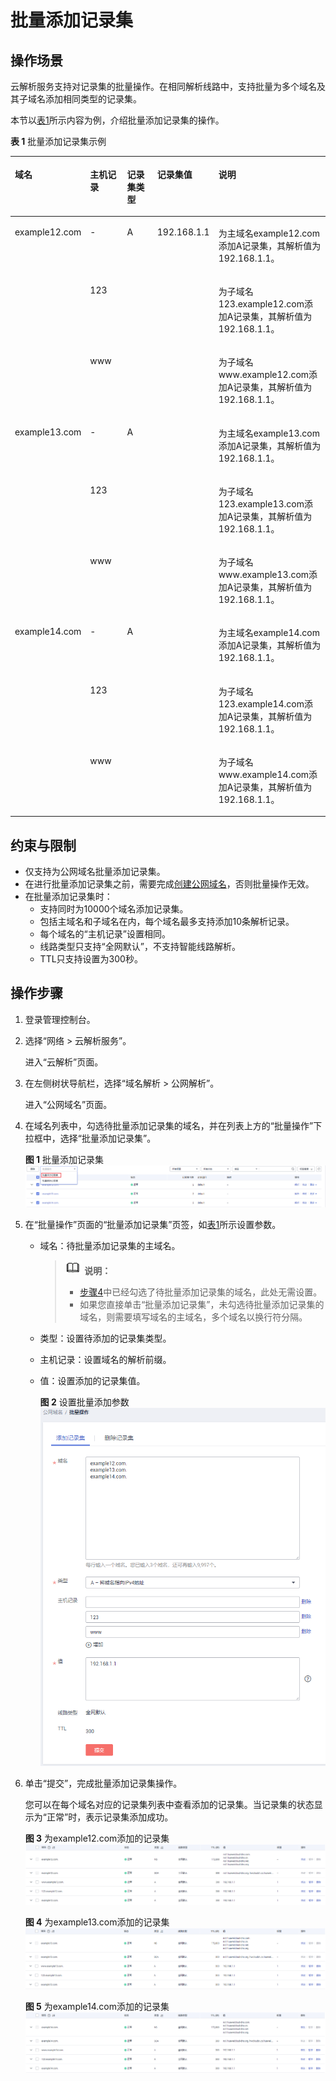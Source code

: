 # 批量添加记录集<a name="dns_usermanual_0504"></a>

## 操作场景<a name="section5192411916229"></a>

云解析服务支持对记录集的批量操作。在相同解析线路中，支持批量为多个域名及其子域名添加相同类型的记录集。

本节以[表1](#table890082472119)所示内容为例，介绍批量添加记录集的操作。

**表 1**  批量添加记录集示例

<a name="table890082472119"></a>
<table><thead align="left"><tr id="row6901124192115"><th class="cellrowborder" valign="top" width="20.82%" id="mcps1.2.6.1.1"><p id="p1090116244212"><a name="p1090116244212"></a><a name="p1090116244212"></a>域名</p>
</th>
<th class="cellrowborder" valign="top" width="13.63%" id="mcps1.2.6.1.2"><p id="p090112413218"><a name="p090112413218"></a><a name="p090112413218"></a>主机记录</p>
</th>
<th class="cellrowborder" valign="top" width="12.98%" id="mcps1.2.6.1.3"><p id="p10901182492118"><a name="p10901182492118"></a><a name="p10901182492118"></a>记录集类型</p>
</th>
<th class="cellrowborder" valign="top" width="13.8%" id="mcps1.2.6.1.4"><p id="p1190102418218"><a name="p1190102418218"></a><a name="p1190102418218"></a>记录集值</p>
</th>
<th class="cellrowborder" valign="top" width="38.769999999999996%" id="mcps1.2.6.1.5"><p id="p1649313276266"><a name="p1649313276266"></a><a name="p1649313276266"></a>说明</p>
</th>
</tr>
</thead>
<tbody><tr id="row3901162413218"><td class="cellrowborder" rowspan="3" valign="top" width="20.82%" headers="mcps1.2.6.1.1 "><p id="p169011244214"><a name="p169011244214"></a><a name="p169011244214"></a>example12.com</p>
</td>
<td class="cellrowborder" valign="top" width="13.63%" headers="mcps1.2.6.1.2 "><p id="p159012024142120"><a name="p159012024142120"></a><a name="p159012024142120"></a>-</p>
</td>
<td class="cellrowborder" rowspan="3" valign="top" width="12.98%" headers="mcps1.2.6.1.3 "><p id="p133335335247"><a name="p133335335247"></a><a name="p133335335247"></a>A</p>
</td>
<td class="cellrowborder" rowspan="9" valign="top" width="13.8%" headers="mcps1.2.6.1.4 "><p id="p12985195532516"><a name="p12985195532516"></a><a name="p12985195532516"></a>192.168.1.1</p>
</td>
<td class="cellrowborder" valign="top" width="38.769999999999996%" headers="mcps1.2.6.1.5 "><p id="p64942027122615"><a name="p64942027122615"></a><a name="p64942027122615"></a>为主域名example12.com添加A记录集，其解析值为192.168.1.1。</p>
</td>
</tr>
<tr id="row637222112228"><td class="cellrowborder" valign="top" headers="mcps1.2.6.1.1 "><p id="p1372132192211"><a name="p1372132192211"></a><a name="p1372132192211"></a>123</p>
</td>
<td class="cellrowborder" valign="top" headers="mcps1.2.6.1.2 "><p id="p4494182720261"><a name="p4494182720261"></a><a name="p4494182720261"></a>为子域名123.example12.com添加A记录集，其解析值为192.168.1.1。</p>
</td>
</tr>
<tr id="row993372392213"><td class="cellrowborder" valign="top" headers="mcps1.2.6.1.1 "><p id="p593316233223"><a name="p593316233223"></a><a name="p593316233223"></a>www</p>
</td>
<td class="cellrowborder" valign="top" headers="mcps1.2.6.1.2 "><p id="p84941527202620"><a name="p84941527202620"></a><a name="p84941527202620"></a>为子域名www.example12.com添加A记录集，其解析值为192.168.1.1。</p>
</td>
</tr>
<tr id="row5901024102110"><td class="cellrowborder" rowspan="3" valign="top" headers="mcps1.2.6.1.1 "><p id="p11902182410218"><a name="p11902182410218"></a><a name="p11902182410218"></a>example13.com</p>
</td>
<td class="cellrowborder" valign="top" headers="mcps1.2.6.1.2 "><p id="p110131616241"><a name="p110131616241"></a><a name="p110131616241"></a>-</p>
</td>
<td class="cellrowborder" rowspan="3" valign="top" headers="mcps1.2.6.1.3 "><p id="p17525153602415"><a name="p17525153602415"></a><a name="p17525153602415"></a>A</p>
</td>
<td class="cellrowborder" valign="top" headers="mcps1.2.6.1.4 "><p id="p16773633283"><a name="p16773633283"></a><a name="p16773633283"></a>为主域名example13.com添加A记录集，其解析值为192.168.1.1。</p>
</td>
</tr>
<tr id="row5642132720221"><td class="cellrowborder" valign="top" headers="mcps1.2.6.1.1 "><p id="p1010113166246"><a name="p1010113166246"></a><a name="p1010113166246"></a>123</p>
</td>
<td class="cellrowborder" valign="top" headers="mcps1.2.6.1.2 "><p id="p477320382812"><a name="p477320382812"></a><a name="p477320382812"></a>为子域名123.example13.com添加A记录集，其解析值为192.168.1.1。</p>
</td>
</tr>
<tr id="row1468383002217"><td class="cellrowborder" valign="top" headers="mcps1.2.6.1.1 "><p id="p1110281617244"><a name="p1110281617244"></a><a name="p1110281617244"></a>www</p>
</td>
<td class="cellrowborder" valign="top" headers="mcps1.2.6.1.2 "><p id="p57731036283"><a name="p57731036283"></a><a name="p57731036283"></a>为子域名www.example13.com添加A记录集，其解析值为192.168.1.1。</p>
</td>
</tr>
<tr id="row1366995812216"><td class="cellrowborder" rowspan="3" valign="top" headers="mcps1.2.6.1.1 "><p id="p967065810211"><a name="p967065810211"></a><a name="p967065810211"></a>example14.com</p>
</td>
<td class="cellrowborder" valign="top" headers="mcps1.2.6.1.2 "><p id="p263118172417"><a name="p263118172417"></a><a name="p263118172417"></a>-</p>
</td>
<td class="cellrowborder" rowspan="3" valign="top" headers="mcps1.2.6.1.3 "><p id="p9593103915247"><a name="p9593103915247"></a><a name="p9593103915247"></a>A</p>
</td>
<td class="cellrowborder" valign="top" headers="mcps1.2.6.1.4 "><p id="p68764482812"><a name="p68764482812"></a><a name="p68764482812"></a>为主域名example14.com添加A记录集，其解析值为192.168.1.1。</p>
</td>
</tr>
<tr id="row262123412229"><td class="cellrowborder" valign="top" headers="mcps1.2.6.1.1 "><p id="p12631518122412"><a name="p12631518122412"></a><a name="p12631518122412"></a>123</p>
</td>
<td class="cellrowborder" valign="top" headers="mcps1.2.6.1.2 "><p id="p138762412286"><a name="p138762412286"></a><a name="p138762412286"></a>为子域名123.example14.com添加A记录集，其解析值为192.168.1.1。</p>
</td>
</tr>
<tr id="row75764360223"><td class="cellrowborder" valign="top" headers="mcps1.2.6.1.1 "><p id="p12631018172418"><a name="p12631018172418"></a><a name="p12631018172418"></a>www</p>
</td>
<td class="cellrowborder" valign="top" headers="mcps1.2.6.1.2 "><p id="p12876447281"><a name="p12876447281"></a><a name="p12876447281"></a>为子域名www.example14.com添加A记录集，其解析值为192.168.1.1。</p>
</td>
</tr>
</tbody>
</table>

## 约束与限制<a name="section65793739162214"></a>

-   仅支持为公网域名批量添加记录集。
-   在进行批量添加记录集之前，需要完成[创建公网域名](创建公网域名.md)，否则批量操作无效。
-   在批量添加记录集时：
    -   支持同时为10000个域名添加记录集。
    -   包括主域名和子域名在内，每个域名最多支持添加10条解析记录。
    -   每个域名的“主机记录”设置相同。
    -   线路类型只支持“全网默认”，不支持智能线路解析。
    -   TTL只支持设置为300秒。


## 操作步骤<a name="section32154354491"></a>

1.  登录管理控制台。
2.  选择“网络 \> 云解析服务”。

    进入“云解析”页面。

3.  在左侧树状导航栏，选择“域名解析 \> 公网解析”。

    进入“公网域名”页面。

4.  <a name="li540455312367"></a>在域名列表中，勾选待批量添加记录集的域名，并在列表上方的“批量操作”下拉框中，选择“批量添加记录集”。

    **图 1**  批量添加记录集<a name="fig1297535512362"></a>  
    ![](figures/批量添加记录集.png "批量添加记录集")

5.  在“批量操作”页面的“批量添加记录集”页签，如[表1](#table890082472119)所示设置参数。
    -   域名：待批量添加记录集的主域名。

        >![](public_sys-resources/icon-note.gif) **说明：**   
        >-   [步骤4](#li540455312367)中已经勾选了待批量添加记录集的域名，此处无需设置。  
        >-   如果您直接单击“批量添加记录集”，未勾选待批量添加记录集的域名，则需要填写域名的主域名，多个域名以换行符分隔。  

    -   类型：设置待添加的记录集类型。
    -   主机记录：设置域名的解析前缀。
    -   值：设置添加的记录集值。

        **图 2**  设置批量添加参数<a name="fig637995612519"></a>  
        ![](figures/设置批量添加参数.png "设置批量添加参数")

6.  单击“提交”，完成批量添加记录集操作。

    您可以在每个域名对应的记录集列表中查看添加的记录集。当记录集的状态显示为“正常”时，表示记录集添加成功。

    **图 3**  为example12.com添加的记录集<a name="fig8980834171015"></a>  
    ![](figures/为example12-com添加的记录集.png "为example12-com添加的记录集")

    **图 4**  为example13.com添加的记录集<a name="fig558823551113"></a>  
    ![](figures/为example13-com添加的记录集.png "为example13-com添加的记录集")

    **图 5**  为example14.com添加的记录集<a name="fig84571610141211"></a>  
    ![](figures/为example14-com添加的记录集.png "为example14-com添加的记录集")


